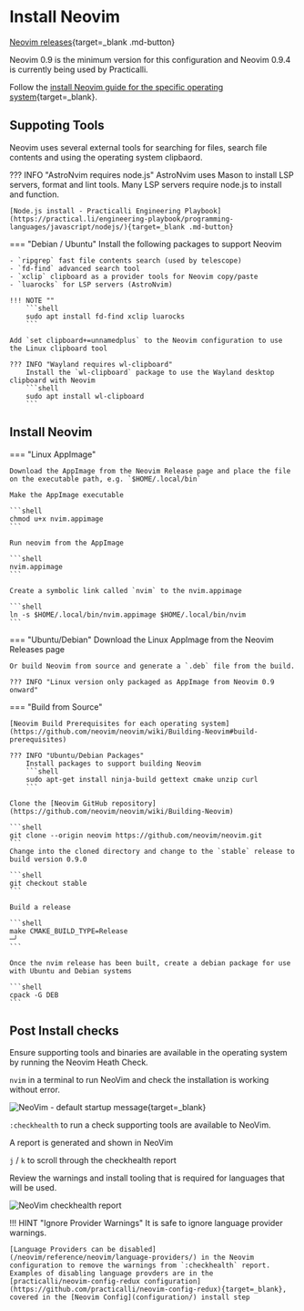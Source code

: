# Install Neovim

[Neovim releases](https://github.com/neovim/neovim/releases){target=_blank .md-button}

Neovim 0.9 is the minimum version for this configuration and Neovim 0.9.4 is currently being used by Practicalli.

Follow the [install Neovim guide for the specific operating system](https://github.com/neovim/neovim/wiki/Installing-Neovim){target=_blank}.


## Suppoting Tools

Neovim uses several external tools for searching for files, search file contents and using the operating system clipbaord.

??? INFO "AstroNvim requires node.js"
    AstroNvim uses Mason to install LSP servers, format and lint tools.  Many LSP servers require node.js to install and function.

    [Node.js install - Practicalli Engineering Playbook](https://practical.li/engineering-playbook/programming-languages/javascript/nodejs/){target=_blank .md-button} 

=== "Debian / Ubuntu"
    Install the following packages to support Neovim

    - `ripgrep` fast file contents search (used by telescope)
    - `fd-find` advanced search tool
    - `xclip` clipboard as a provider tools for Neovim copy/paste
    - `luarocks` for LSP servers (AstroNvim)

    !!! NOTE ""
        ```shell
        sudo apt install fd-find xclip luarocks
        ```

    Add `set clipboard+=unnamedplus` to the Neovim configuration to use the Linux clipboard tool

    ??? INFO "Wayland requires wl-clipboard"
        Install the `wl-clipboard` package to use the Wayland desktop clipboard with Neovim
        ```shell
        sudo apt install wl-clipboard
        ```

## Install Neovim

=== "Linux AppImage"

    Download the AppImage from the Neovim Release page and place the file on the executable path, e.g. `$HOME/.local/bin`

    Make the AppImage executable

    ```shell
    chmod u+x nvim.appimage
    ```

    Run neovim from the AppImage

    ```shell
    nvim.appimage
    ```

    Create a symbolic link called `nvim` to the nvim.appimage

    ```shell
    ln -s $HOME/.local/bin/nvim.appimage $HOME/.local/bin/nvim
    ```

=== "Ubuntu/Debian"
    Download the Linux AppImage from the Neovim Releases page

    Or build Neovim from source and generate a `.deb` file from the build.

    ??? INFO "Linux version only packaged as AppImage from Neovim 0.9 onward"

=== "Build from Source"

    [Neovim Build Prerequisites for each operating system](https://github.com/neovim/neovim/wiki/Building-Neovim#build-prerequisites)

    ??? INFO "Ubuntu/Debian Packages"
        Install packages to support building Neovim
        ```shell
        sudo apt-get install ninja-build gettext cmake unzip curl
        ```

    Clone the [Neovim GitHub repository](https://github.com/neovim/neovim/wiki/Building-Neovim)

    ```shell
    git clone --origin neovim https://github.com/neovim/neovim.git
    ```
    Change into the cloned directory and change to the `stable` release to build version 0.9.0

    ```shell
    git checkout stable
    ```

    Build a release

    ```shell
    make CMAKE_BUILD_TYPE=Release                                                                                                              ─╯
    ```

    Once the nvim release has been built, create a debian package for use with Ubuntu and Debian systems

    ```shell
    cpack -G DEB
    ```

## Post Install checks

Ensure supporting tools and binaries are available in the operating system by running the Neovim Heath Check.

`nvim` in a terminal to run NeoVim and check the installation is working without error.

![NeoVim - default startup message](https://raw.githubusercontent.com/practicalli/graphic-design/live/editors/neovim/screenshots/neovim-startup-default-message.png){target=_blank}

`:checkhealth` to run a check supporting tools are available to NeoVim.

A report is generated and shown in NeoVim

`j` / `k` to scroll through the checkhealth report

Review the warnings and install tooling that is required for languages that will be used.

![NeoVim checkhealth report](https://raw.githubusercontent.com/practicalli/graphic-design/live/editors/neovim/screenshots/neovim-checkhealth-report.png)

!!! HINT "Ignore Provider Warnings"
    It is safe to ignore language provider warnings.

    [Language Providers can be disabled](/neovim/reference/neovim/language-providers/) in the Neovim configuration to remove the warnings from `:checkhealth` report.  Examples of disabling language provders are in the [practicalli/neovim-config-redux configuration](https://github.com/practicalli/neovim-config-redux){target=_blank}, covered in the [Neovim Config](configuration/) install step

